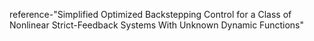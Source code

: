reference-"Simplified Optimized Backstepping Control  for a Class of Nonlinear Strict-Feedback Systems  With Unknown Dynamic Functions"

